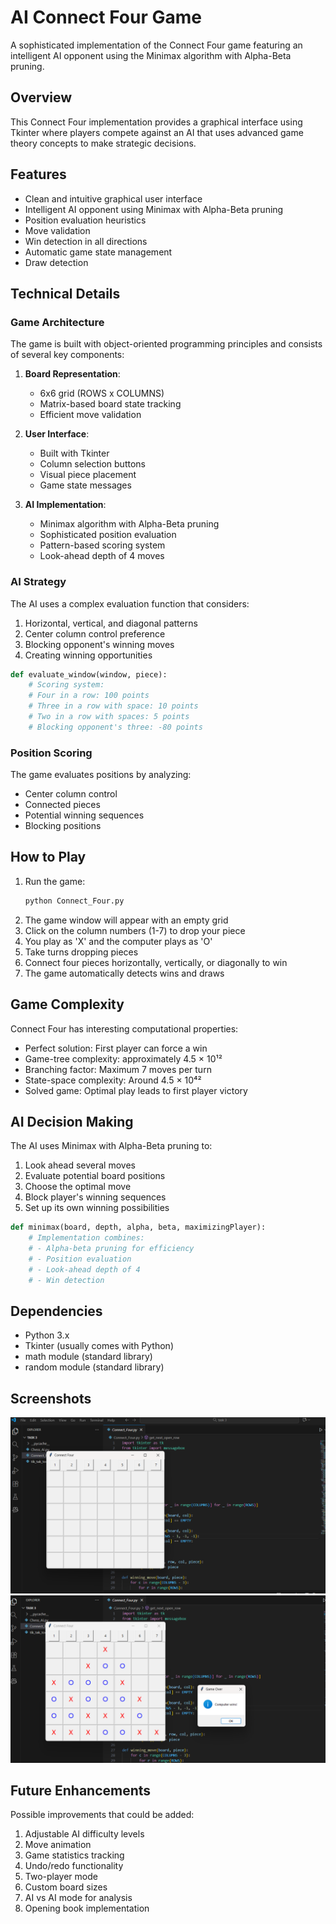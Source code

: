# AI Connect Four Game

A sophisticated implementation of the Connect Four game featuring an intelligent AI opponent using the Minimax algorithm with Alpha-Beta pruning.

## Overview

This Connect Four implementation provides a graphical interface using Tkinter where players compete against an AI that uses advanced game theory concepts to make strategic decisions.

## Features

- Clean and intuitive graphical user interface
- Intelligent AI opponent using Minimax with Alpha-Beta pruning
- Position evaluation heuristics
- Move validation
- Win detection in all directions
- Automatic game state management
- Draw detection

## Technical Details

### Game Architecture

The game is built with object-oriented programming principles and consists of several key components:

1. **Board Representation**:
   - 6x6 grid (ROWS x COLUMNS)
   - Matrix-based board state tracking
   - Efficient move validation

2. **User Interface**:
   - Built with Tkinter
   - Column selection buttons
   - Visual piece placement
   - Game state messages

3. **AI Implementation**:
   - Minimax algorithm with Alpha-Beta pruning
   - Sophisticated position evaluation
   - Pattern-based scoring system
   - Look-ahead depth of 4 moves

### AI Strategy

The AI uses a complex evaluation function that considers:

1. Horizontal, vertical, and diagonal patterns
2. Center column control preference
3. Blocking opponent's winning moves
4. Creating winning opportunities

```python
def evaluate_window(window, piece):
    # Scoring system:
    # Four in a row: 100 points
    # Three in a row with space: 10 points
    # Two in a row with spaces: 5 points
    # Blocking opponent's three: -80 points
```

### Position Scoring

The game evaluates positions by analyzing:
- Center column control
- Connected pieces
- Potential winning sequences
- Blocking positions

## How to Play

1. Run the game:
   ```bash
   python Connect_Four.py
   ```
2. The game window will appear with an empty grid
3. Click on the column numbers (1-7) to drop your piece
4. You play as 'X' and the computer plays as 'O'
5. Take turns dropping pieces
6. Connect four pieces horizontally, vertically, or diagonally to win
7. The game automatically detects wins and draws

## Game Complexity

Connect Four has interesting computational properties:

- Perfect solution: First player can force a win
- Game-tree complexity: approximately 4.5 × 10¹²
- Branching factor: Maximum 7 moves per turn
- State-space complexity: Around 4.5 × 10⁴²
- Solved game: Optimal play leads to first player victory

## AI Decision Making

The AI uses Minimax with Alpha-Beta pruning to:
1. Look ahead several moves
2. Evaluate potential board positions
3. Choose the optimal move
4. Block player's winning sequences
5. Set up its own winning possibilities

```python
def minimax(board, depth, alpha, beta, maximizingPlayer):
    # Implementation combines:
    # - Alpha-beta pruning for efficiency
    # - Position evaluation
    # - Look-ahead depth of 4
    # - Win detection
```

## Dependencies

- Python 3.x
- Tkinter (usually comes with Python)
- math module (standard library)
- random module (standard library)

## Screenshots

![ScreenShot1](https://github.com/Jeba-02/AI/blob/main/AI%20Games/Connect%20Four/Screenshot%202025-10-25%20215754.png)
![ScreenShot2](https://github.com/Jeba-02/AI/blob/main/AI%20Games/Connect%20Four/Screenshot%202025-10-25%20215847.png)


## Future Enhancements

Possible improvements that could be added:
1. Adjustable AI difficulty levels
2. Move animation
3. Game statistics tracking
4. Undo/redo functionality
5. Two-player mode
6. Custom board sizes
7. AI vs AI mode for analysis
8. Opening book implementation

